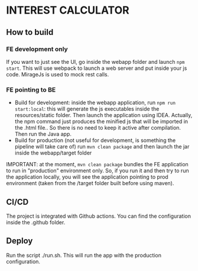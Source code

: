 # INTEREST CALCULATOR

## How to build 

### FE development only

If you want to just see the UI, go inside the webapp folder and launch `npm start`. This will use webpack to launch a
web server and put inside your js code. MirageJs is used to mock rest calls.

### FE pointing to BE

- Build for development: inside the webapp application, run `npm run start:local`: this will generate the js executables inside
  the resources/static folder. Then launch the application using IDEA. Actually, the npm command just produces the minified
  js that will be imported in the .html file.. So there is no need to keep it active after compilation. Then run the Java app.
- Build for production (not useful for development, is something the pipeline will take care of) run `mvn clean package`
  and then launch the jar inside the webapp/target folder

IMPORTANT: at the moment, `mvn clean package` bundles the FE application to run in "production" environment only. So,
if you run it and then try to run the application locally, you will see the application pointing to prod environment
(taken from the /target folder built before using maven).

## CI/CD

The project is integrated with Github actions. You can find the configuration inside the .github folder.

## Deploy

Run the script ./run.sh. This will run the app with the production configuration.